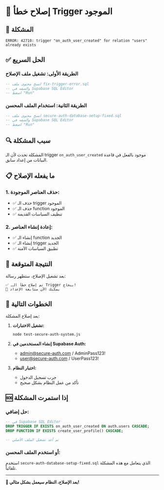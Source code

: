 # 🔧 إصلاح خطأ Trigger الموجود

## 🚨 المشكلة
```
ERROR: 42710: trigger "on_auth_user_created" for relation "users" already exists
```

## ✅ الحل السريع

### الطريقة الأولى: تشغيل ملف الإصلاح
```sql
-- انسخ محتوى ملف fix-trigger-error.sql
-- والصقه في Supabase SQL Editor
-- اضغط "Run"
```

### الطريقة الثانية: استخدام الملف المحسن
```sql
-- انسخ محتوى ملف secure-auth-database-setup-fixed.sql
-- والصقه في Supabase SQL Editor
-- اضغط "Run"
```

## 🔍 سبب المشكلة
المشكلة تحدث لأن الـ trigger `on_auth_user_created` موجود بالفعل في قاعدة البيانات من إعداد سابق.

## 📋 ما يفعله الإصلاح

### 1. حذف العناصر الموجودة:
- ✅ حذف الـ trigger الموجود
- ✅ حذف الـ function الموجود
- ✅ تنظيف السياسات القديمة

### 2. إعادة إنشاء العناصر:
- ✅ إنشاء الـ function الجديد
- ✅ إنشاء الـ trigger الجديد
- ✅ تطبيق السياسات الآمنة

## 🎯 النتيجة المتوقعة
بعد تشغيل الإصلاح، ستظهر رسالة:
```
✅ تم إصلاح خطأ الـ Trigger بنجاح!
🎯 يمكنك الآن متابعة الإعداد
```

## 📝 الخطوات التالية
بعد إصلاح المشكلة:

1. **تشغيل الاختبارات:**
   ```bash
   node test-secure-auth-system.js
   ```

2. **إنشاء المستخدمين في Supabase Auth:**
   - admin@secure-auth.com / AdminPass123!
   - user@secure-auth.com / UserPass123!

3. **اختبار النظام:**
   - جرب تسجيل الدخول
   - تأكد من عمل النظام بشكل صحيح

## 🆘 إذا استمرت المشكلة

### حل إضافي:
```sql
-- في Supabase SQL Editor
DROP TRIGGER IF EXISTS on_auth_user_created ON auth.users CASCADE;
DROP FUNCTION IF EXISTS create_user_profile() CASCADE;

-- ثم أعد تشغيل الملف الأصلي
```

### أو استخدم الملف المحسن:
استخدم `secure-auth-database-setup-fixed.sql` الذي يتعامل مع هذه المشكلة تلقائياً.

---

**🎉 بعد الإصلاح، النظام سيعمل بشكل مثالي!**
